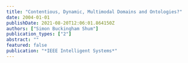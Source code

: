 ```yaml
---
title: "Contentious, Dynamic, Multimodal Domains and Ontologies?"
date: 2004-01-01
publishDate: 2021-08-20T12:06:01.864150Z
authors: ["Simon Buckingham Shum"]
publication_types: ["2"]
abstract: ""
featured: false
publication: "*IEEE Intelligent Systems*"
---
```


